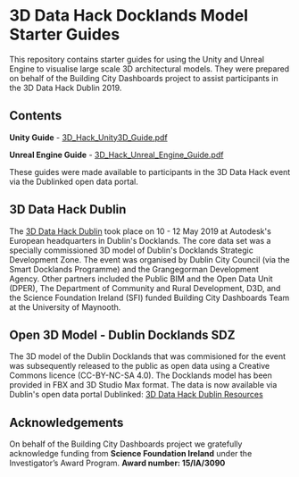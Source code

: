 # 3D Data Hack Docklands Model Starter Guides

This repository contains starter guides for using the Unity and Unreal Engine to visualise large scale 3D architectural models. They were prepared on behalf of the Building City Dashboards project to assist participants in the 3D Data Hack Dublin 2019. 

## Contents

**Unity Guide** - [3D_Hack_Unity3D_Guide.pdf](https://github.com/virtualarchitectures/3D_Data_Hack_Docklands_Model_Starter_Guides/blob/master/3D_Hack_Unity3D_Guide.pdf)

**Unreal Engine Guide** - [3D_Hack_Unreal_Engine_Guide.pdf](https://github.com/virtualarchitectures/3D_Data_Hack_Docklands_Model_Starter_Guides/blob/master/3D_Hack_Unreal_Engine_Guide.pdf)

These guides were made available to participants in the 3D Data Hack event via the Dublinked open data portal.

## 3D Data Hack Dublin

The [3D Data Hack Dublin](https://3ddatahack.ie/) took place on 10 - 12 May 2019 at Autodesk's European headquarters in Dublin's Docklands. The core data set was a specially commissioned 3D model of Dublin's Docklands Strategic Development Zone. The event was organised by Dublin City Council (via the Smart Docklands Programme) and the Grangegorman Development Agency. Other partners included the Public BIM and the Open Data Unit (DPER), The Department of Community and Rural Development, D3D, and the Science Foundation Ireland (SFI) funded Building City Dashboards Team at the University of Maynooth.

## Open 3D Model - Dublin Docklands SDZ

The 3D model of the Dublin Docklands that was commisioned for the event was subsequently released to the public as open data using a Creative Commons licence (CC-BY-NC-SA 4.0).  The Docklands model has been provided in FBX and 3D Studio Max format. The data is now available via Dublin's open data portal Dublinked: [3D Data Hack Dublin Resources](https://data.smartdublin.ie/dataset/3d-data-hack-dublin-resources)


## Acknowledgements
On behalf of the Building City Dashboards project we gratefully acknowledge funding from **Science Foundation Ireland** under the Investigator’s Award Program. **Award number: 15/IA/3090**
